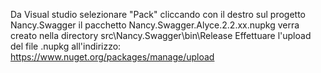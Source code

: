 Da Visual studio selezionare "Pack" cliccando con il destro sul progetto Nancy.Swagger
il pacchetto Nancy.Swagger.Alyce.2.2.xx.nupkg verra creato nella directory 
src\Nancy.Swagger\bin\Release
Effettuare l'upload del file .nupkg all'indirizzo:
https://www.nuget.org/packages/manage/upload